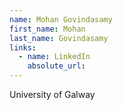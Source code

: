 ```yaml
---
name: Mohan Govindasamy
first_name: Mohan
last_name: Govindasamy
links:
  - name: LinkedIn
    absolute_url: 
---
```

University of Galway
